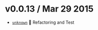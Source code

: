 v0.0.13 / Mar 29 2015
=========================
 * [`unknown`][1] :lipstick: Refactoring and Test

[1]: https://github.com/59naga/angular-webolor/commit

[0]: https://github.com/59naga/angular-webolor/commit
